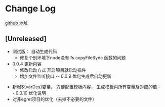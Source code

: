 # Change Log

 [github 地址](https://github.com/chengyoujie/egretautocodeeui) 

## [Unreleased]

- 测试版： 自动生成代码
    * 修复个别环境下node没有 fs.copyFileSync 函数的问题
- 0.0.4 更新内容
    * 修改启动方式 开启项目就启动插件
    * 增加文件监听接口
-- 0.0.9 优化生成后自动更新
*  新增${varDes}变量， 方便配置模板内容， 生成模板内所有变量及对应的值
-- 0.0.10 优化说明
*  对非egret项目的优化（去掉不必要的文件）
